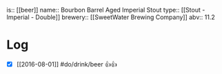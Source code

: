is:: [[beer]]
name:: Bourbon Barrel Aged Imperial Stout
type:: [[Stout - Imperial - Double]]
brewery:: [[SweetWater Brewing Company]]
abv:: 11.2

# Log
- [x] [[2016-08-01]] #do/drink/beer 👍👍
